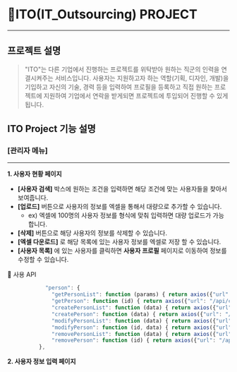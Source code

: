 # :pushpin:ITO(IT_Outsourcing) PROJECT
* * *
## 프로젝트 설명
> "ITO"는 다른 기업에서 진행하는 프로젝트를 위탁받아 원하는 직군의 인력을 연결시켜주는 서비스입니다. 사용자는 지원하고자 하는 역할(기획, 디자인, 개발)을 기입하고 자신의 기술, 경력 등을 입력하여 프로필을 등록하고 직접 원하는 프로젝트에 지원하여 기업에서 연락을 받게되면 프로젝트에 투입되어 진행할 수 있게 됩니다. 

## ITO Project 기능 설명
### [관리자 메뉴]
* * *
**1. 사용자 현황 페이지**
  - **[사용자 검색]** 박스에 원하는 조건을 입력하면 해당 조건에 맞는 사용자들을 찾아서 보여줍니다.  
  - **[업로드]** 버튼으로 사용자의 정보를 엑셀을 통해서 대량으로 추가할 수 있습니다.  
    + ex) 엑셀에 100명의 사용자 정보를 형식에 맞춰 입력하면 대량 업로드가 가능합니다. 
  - **[삭제]** 버튼으로 해당 사용자의 정보를 삭제할 수 있습니다.
  - **[엑셀 다운로드]** 로 해당 목록에 있는 사용자 정보를 엑셀로 저장 할 수 있습니다.     
  - **[사용자 목록]** 에 있는 사용자를  클릭하면 **사용자 프로필** 페이지로 이동하여 정보를 수정할 수 있습니다.
  
  
  📄 사용 API
  ```javaScript
              "person": {
                "getPersonList": function (params) { return axios({"url": "/api/common/people", "method": "get", "params": params}); },
                "getPerson": function (id) { return axios({"url": "/api/common/people/" + id, "method": "get"}); },
                "createPersonList": function (data) { return axios({"url": "/api/common/people?bulk", "method": "post", "data": data}); },
                "createPerson": function (data) { return axios({"url": "/api/common/people", "method": "post", "data": data}); },
                "modifyPersonList": function (data) { return axios({"url": "/api/common/people", "method": "put", "data": data}); },
                "modifyPerson": function (id, data) { return axios({"url": "/api/common/people/" + id, "method": "put", "data": data}); },
                "removePersonList": function (data) { return axios({"url": "/api/common/people", "method": "delete", "data": data}); },
                "removePerson": function (id) { return axios({"url": "/api/common/people/"+ id, "method": "delete"}); },
            },

  ```
  
  
**2. 사용자 정보 입력 페이지**




